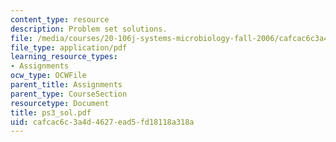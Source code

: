 ```yaml
---
content_type: resource
description: Problem set solutions.
file: /media/courses/20-106j-systems-microbiology-fall-2006/cafcac6c3a4d4627ead5fd18118a318a_ps3_sol.pdf
file_type: application/pdf
learning_resource_types:
- Assignments
ocw_type: OCWFile
parent_title: Assignments
parent_type: CourseSection
resourcetype: Document
title: ps3_sol.pdf
uid: cafcac6c-3a4d-4627-ead5-fd18118a318a
---
```

